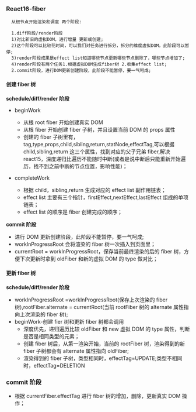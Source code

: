 ### React16-fiber

```
  从根节点开始渲染和调度 两个阶段:

  1.diff阶段/render阶段
  1)对比新旧的虚拟DOM，进行增量 更新或创建;
  2)这个阶段可以比较花时间，可以我们对任务进行拆分，拆分的维度虚拟DOM。此阶段可以暂停;
  3)render阶段成果是effect list知道哪些节点更新哪些节点删除了，哪些节点增加了;
  4)render阶段有两个任务1.根据虚拟DOM生成fiber树 2.收集effect list;
  2.commit阶段，进行DOM更新创建阶段，此阶段不能暂停，要一气呵成;
```

#### 创建 fiber 树

**schedule/diff/render 阶段**

- beginWork
  - 从根 root fiber 开始创建真实 DOM
  - 从根 fiber 开始创建 fiber 子树，并且设置当前 DOM 的 props 属性
  - 创建的 fiber 子树里有， tag,type,props,child,sibling,return,statNode,effectTag,可以根据 child,sibling,return 这三个属性，找到对应的父子兄弟 fiber,解决 react15，深度递归比遍历不能随时中断(或者是说中断后只能重新开始遍历，找不到之前中断的节点位置，影响性能)；
- completeWork

  - 根据 child，sibling,return 生成对应的 effect list 副作用链表；
  - effect list 主要有三个指针，firstEffect,nextEffect,lastEffect 组成的单项链表；
  - effect list 的顺序是 fiber 创建完成的顺序；

**commit 阶段**

- 进行 DOM 更新创建阶段，此阶段不能暂停，要一气呵成;
- workInProgressRoot 会将渲染的 fiber 树一次插入到页面里；
- currentRoot = workInProgressRoot，保存当前最终渲染的后的 fiber 树，方便下次更新时拿到 oldFiber 和新的虚拟 DOM 的 type 做对比；

#### 更新 fiber 树

**schedule/diff/render 阶段**

- workInProgressRoot =workInProgressRoot(保存上次渲染的 fiber 树),rootFiber.alternate = currentRoot(当前 rootFiber 树的 alternate 属性指向上次渲染的 fiber 树);
- beginWork-创建 fier 树和更新 fiber 树都会调用
  - 深度优先，递归遍历比较 oldFiber 和 new 虚拟 DOM 的 type 属性，判断是否是相同类型的元素；
  - 创建 fiber 树后，从第一渲染开始，当前的 rootFiber 树，渲染得到的新 fiber 子树都会有 alternate 属性指向 oldFiber;
  - 渲染得到的 fiber 子树，类型相同时，effectTag=UPDATE;类型不相同时，effectTag=DELETION

### commit 阶段

- 根据 currentFiber.effectTag 进行 fiber 树的增加，删除，更新真实 DOM 操作；
